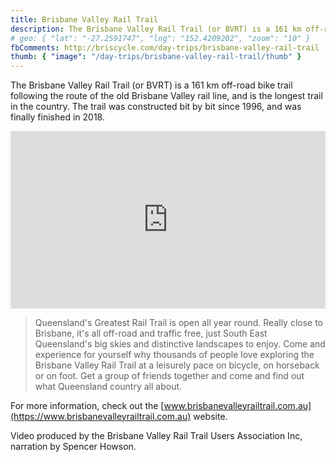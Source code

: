 ```yaml
---
title: Brisbane Valley Rail Trail
description: The Brisbane Valley Rail Trail (or BVRT) is a 161 km off-road bike trail following the route of the old Brisbane Valley rail line, and is the longest trail in the country.
# geo: { "lat": "-27.2591747", "lng": "152.4209202", "zoom": "10" }
fbComments: http://briscycle.com/day-trips/brisbane-valley-rail-trail
thumb: { "image": "/day-trips/brisbane-valley-rail-trail/thumb" }
---
```


The Brisbane Valley Rail Trail (or BVRT) is a 161 km off-road bike trail following the route of the old Brisbane Valley rail line, and is the longest trail in the country. The trail was constructed bit by bit since 1996, and was finally finished in 2018.

<div style="padding:56.25% 0 0 0;position:relative;"><iframe src="https://player.vimeo.com/video/222612967?byline=0&portrait=0" style="position:absolute;top:0;left:0;width:100%;height:100%;" frameborder="0" allow="autoplay; fullscreen" allowfullscreen></iframe></div><script src="https://player.vimeo.com/api/player.js"></script>

> Queensland's Greatest Rail Trail is open all year round. Really close to Brisbane, it's all off-road and traffic free, just South East Queensland's big skies and distinctive landscapes to enjoy. Come and experience for yourself why thousands of people love exploring the Brisbane Valley Rail Trail at a leisurely pace on bicycle, on horseback or on foot. Get a group of friends together and come and find out what Queensland country all about.

For more information, check out the [www.brisbanevalleyrailtrail.com.au](https://www.brisbanevalleyrailtrail.com.au) website.

Video produced by the Brisbane Valley Rail Trail Users Association Inc, narration by Spencer Howson.
